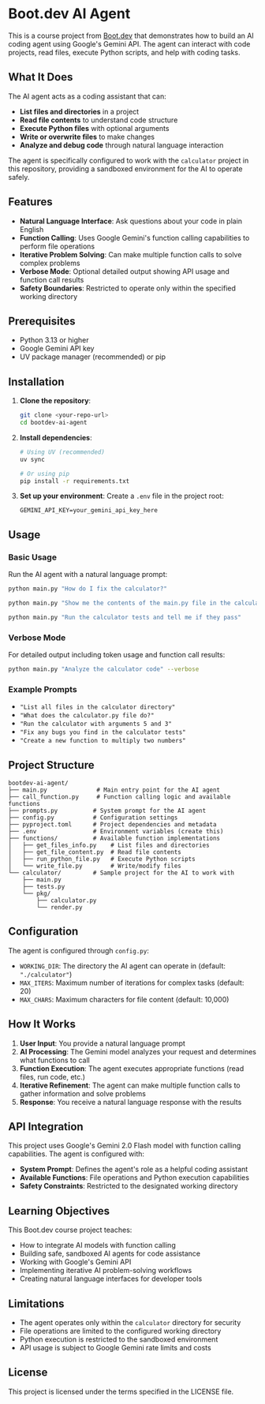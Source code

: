 # Boot.dev AI Agent

This is a course project from [Boot.dev](https://boot.dev) that demonstrates how to build an AI coding agent using Google's Gemini API. The agent can interact with code projects, read files, execute Python scripts, and help with coding tasks.

## What It Does

The AI agent acts as a coding assistant that can:

- **List files and directories** in a project
- **Read file contents** to understand code structure
- **Execute Python files** with optional arguments
- **Write or overwrite files** to make changes
- **Analyze and debug code** through natural language interaction

The agent is specifically configured to work with the `calculator` project in this repository, providing a sandboxed environment for the AI to operate safely.

## Features

- **Natural Language Interface**: Ask questions about your code in plain English
- **Function Calling**: Uses Google Gemini's function calling capabilities to perform file operations
- **Iterative Problem Solving**: Can make multiple function calls to solve complex problems
- **Verbose Mode**: Optional detailed output showing API usage and function call results
- **Safety Boundaries**: Restricted to operate only within the specified working directory

## Prerequisites

- Python 3.13 or higher
- Google Gemini API key
- UV package manager (recommended) or pip

## Installation

1. **Clone the repository**:

   ```bash
   git clone <your-repo-url>
   cd bootdev-ai-agent
   ```

2. **Install dependencies**:

   ```bash
   # Using UV (recommended)
   uv sync

   # Or using pip
   pip install -r requirements.txt
   ```

3. **Set up your environment**:
   Create a `.env` file in the project root:
   ```env
   GEMINI_API_KEY=your_gemini_api_key_here
   ```

## Usage

### Basic Usage

Run the AI agent with a natural language prompt:

```bash
python main.py "How do I fix the calculator?"
```

```bash
python main.py "Show me the contents of the main.py file in the calculator"
```

```bash
python main.py "Run the calculator tests and tell me if they pass"
```

### Verbose Mode

For detailed output including token usage and function call results:

```bash
python main.py "Analyze the calculator code" --verbose
```

### Example Prompts

- `"List all files in the calculator directory"`
- `"What does the calculator.py file do?"`
- `"Run the calculator with arguments 5 and 3"`
- `"Fix any bugs you find in the calculator tests"`
- `"Create a new function to multiply two numbers"`

## Project Structure

```
bootdev-ai-agent/
├── main.py              # Main entry point for the AI agent
├── call_function.py     # Function calling logic and available functions
├── prompts.py          # System prompt for the AI agent
├── config.py           # Configuration settings
├── pyproject.toml      # Project dependencies and metadata
├── .env                # Environment variables (create this)
├── functions/          # Available function implementations
│   ├── get_files_info.py    # List files and directories
│   ├── get_file_content.py  # Read file contents
│   ├── run_python_file.py   # Execute Python scripts
│   └── write_file.py        # Write/modify files
└── calculator/         # Sample project for the AI to work with
    ├── main.py
    ├── tests.py
    └── pkg/
        ├── calculator.py
        └── render.py
```

## Configuration

The agent is configured through `config.py`:

- `WORKING_DIR`: The directory the AI agent can operate in (default: `"./calculator"`)
- `MAX_ITERS`: Maximum number of iterations for complex tasks (default: 20)
- `MAX_CHARS`: Maximum characters for file content (default: 10,000)

## How It Works

1. **User Input**: You provide a natural language prompt
2. **AI Processing**: The Gemini model analyzes your request and determines what functions to call
3. **Function Execution**: The agent executes appropriate functions (read files, run code, etc.)
4. **Iterative Refinement**: The agent can make multiple function calls to gather information and solve problems
5. **Response**: You receive a natural language response with the results

## API Integration

This project uses Google's Gemini 2.0 Flash model with function calling capabilities. The agent is configured with:

- **System Prompt**: Defines the agent's role as a helpful coding assistant
- **Available Functions**: File operations and Python execution capabilities
- **Safety Constraints**: Restricted to the designated working directory

## Learning Objectives

This Boot.dev course project teaches:

- How to integrate AI models with function calling
- Building safe, sandboxed AI agents for code assistance
- Working with Google's Gemini API
- Implementing iterative AI problem-solving workflows
- Creating natural language interfaces for developer tools

## Limitations

- The agent operates only within the `calculator` directory for security
- File operations are limited to the configured working directory
- Python execution is restricted to the sandboxed environment
- API usage is subject to Google Gemini rate limits and costs

## License

This project is licensed under the terms specified in the LICENSE file.
